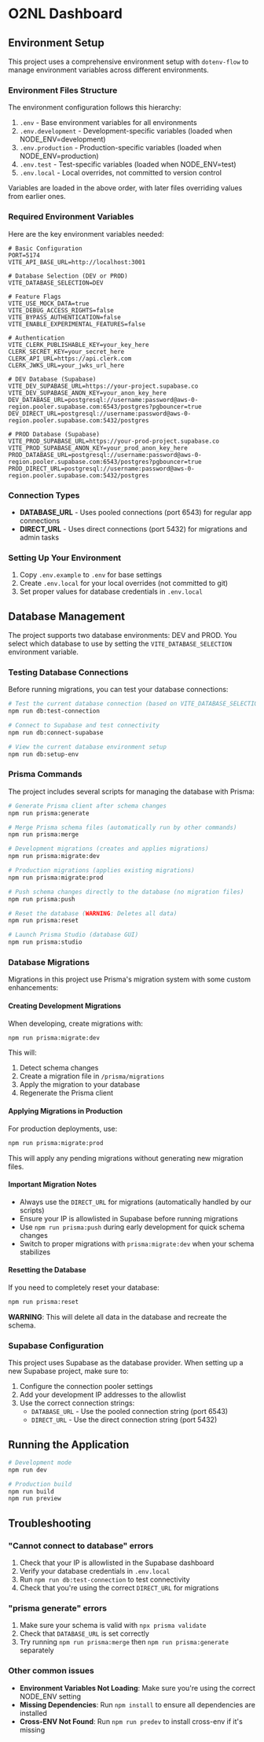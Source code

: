 # O2NL Dashboard

## Environment Setup

This project uses a comprehensive environment setup with `dotenv-flow` to manage environment variables across different environments.

### Environment Files Structure

The environment configuration follows this hierarchy:

1. `.env` - Base environment variables for all environments
2. `.env.development` - Development-specific variables (loaded when NODE_ENV=development)
3. `.env.production` - Production-specific variables (loaded when NODE_ENV=production)
4. `.env.test` - Test-specific variables (loaded when NODE_ENV=test)
5. `.env.local` - Local overrides, not committed to version control

Variables are loaded in the above order, with later files overriding values from earlier ones.

### Required Environment Variables

Here are the key environment variables needed:

```env
# Basic Configuration
PORT=5174
VITE_API_BASE_URL=http://localhost:3001

# Database Selection (DEV or PROD)
VITE_DATABASE_SELECTION=DEV

# Feature Flags
VITE_USE_MOCK_DATA=true
VITE_DEBUG_ACCESS_RIGHTS=false
VITE_BYPASS_AUTHENTICATION=false
VITE_ENABLE_EXPERIMENTAL_FEATURES=false

# Authentication
VITE_CLERK_PUBLISHABLE_KEY=your_key_here
CLERK_SECRET_KEY=your_secret_here
CLERK_API_URL=https://api.clerk.com
CLERK_JWKS_URL=your_jwks_url_here

# DEV Database (Supabase)
VITE_DEV_SUPABASE_URL=https://your-project.supabase.co
VITE_DEV_SUPABASE_ANON_KEY=your_anon_key_here
DEV_DATABASE_URL=postgresql://username:password@aws-0-region.pooler.supabase.com:6543/postgres?pgbouncer=true
DEV_DIRECT_URL=postgresql://username:password@aws-0-region.pooler.supabase.com:5432/postgres

# PROD Database (Supabase)
VITE_PROD_SUPABASE_URL=https://your-prod-project.supabase.co
VITE_PROD_SUPABASE_ANON_KEY=your_prod_anon_key_here
PROD_DATABASE_URL=postgresql://username:password@aws-0-region.pooler.supabase.com:6543/postgres?pgbouncer=true
PROD_DIRECT_URL=postgresql://username:password@aws-0-region.pooler.supabase.com:5432/postgres
```

### Connection Types

- **DATABASE_URL** - Uses pooled connections (port 6543) for regular app connections
- **DIRECT_URL** - Uses direct connections (port 5432) for migrations and admin tasks

### Setting Up Your Environment

1. Copy `.env.example` to `.env` for base settings
2. Create `.env.local` for your local overrides (not committed to git)
3. Set proper values for database credentials in `.env.local`

## Database Management

The project supports two database environments: DEV and PROD. You select which database to use by setting the `VITE_DATABASE_SELECTION` environment variable.

### Testing Database Connections

Before running migrations, you can test your database connections:

```bash
# Test the current database connection (based on VITE_DATABASE_SELECTION)
npm run db:test-connection

# Connect to Supabase and test connectivity
npm run db:connect-supabase

# View the current database environment setup
npm run db:setup-env
```

### Prisma Commands

The project includes several scripts for managing the database with Prisma:

```bash
# Generate Prisma client after schema changes
npm run prisma:generate

# Merge Prisma schema files (automatically run by other commands)
npm run prisma:merge

# Development migrations (creates and applies migrations)
npm run prisma:migrate:dev

# Production migrations (applies existing migrations)
npm run prisma:migrate:prod

# Push schema changes directly to the database (no migration files)
npm run prisma:push

# Reset the database (WARNING: Deletes all data)
npm run prisma:reset

# Launch Prisma Studio (database GUI)
npm run prisma:studio
```

### Database Migrations

Migrations in this project use Prisma's migration system with some custom enhancements:

#### Creating Development Migrations

When developing, create migrations with:

```bash
npm run prisma:migrate:dev
```

This will:
1. Detect schema changes
2. Create a migration file in `/prisma/migrations`
3. Apply the migration to your database
4. Regenerate the Prisma client

#### Applying Migrations in Production

For production deployments, use:

```bash
npm run prisma:migrate:prod
```

This will apply any pending migrations without generating new migration files.

#### Important Migration Notes

- Always use the `DIRECT_URL` for migrations (automatically handled by our scripts)
- Ensure your IP is allowlisted in Supabase before running migrations
- Use `npm run prisma:push` during early development for quick schema changes
- Switch to proper migrations with `prisma:migrate:dev` when your schema stabilizes

#### Resetting the Database

If you need to completely reset your database:

```bash
npm run prisma:reset
```

**WARNING**: This will delete all data in the database and recreate the schema.

### Supabase Configuration

This project uses Supabase as the database provider. When setting up a new Supabase project, make sure to:

1. Configure the connection pooler settings
2. Add your development IP addresses to the allowlist
3. Use the correct connection strings:
   - `DATABASE_URL` - Use the pooled connection string (port 6543)
   - `DIRECT_URL` - Use the direct connection string (port 5432)

## Running the Application

```bash
# Development mode
npm run dev

# Production build
npm run build
npm run preview
```

## Troubleshooting

### "Cannot connect to database" errors

1. Check that your IP is allowlisted in the Supabase dashboard
2. Verify your database credentials in `.env.local`
3. Run `npm run db:test-connection` to test connectivity
4. Check that you're using the correct `DIRECT_URL` for migrations

### "prisma generate" errors

1. Make sure your schema is valid with `npx prisma validate`
2. Check that `DATABASE_URL` is set correctly
3. Try running `npm run prisma:merge` then `npm run prisma:generate` separately

### Other common issues

- **Environment Variables Not Loading**: Make sure you're using the correct NODE_ENV setting
- **Missing Dependencies**: Run `npm install` to ensure all dependencies are installed
- **Cross-ENV Not Found**: Run `npm run predev` to install cross-env if it's missing
